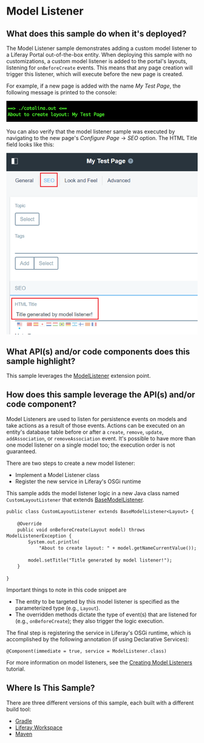 # Model Listener [](id=model-listener)

## What does this sample do when it's deployed? [](id=what-does-this-sample-do-when-its-deployed)

The Model Listener sample demonstrates adding a custom model listener to a
Liferay Portal out-of-the-box entity. When deploying this sample with no
customizations, a custom model listener is added to the portal's layouts,
listening for `onBeforeCreate` events. This means that any page creation will
trigger this listener, which will execute before the new page is created.

For example, if a new page is added with the name *My Test Page*, the following
message is printed to the console:

![Figure 1: The sample model listener's message in the console.](../../../images/model-listener-1.png)

You can also verify that the  model listener sample was executed by navigating
to the new page's *Configure Page* &rarr; *SEO* option. The HTML Title field
looks like this:

![Figure 2: The page's HTML title updated by the model listener sample.](../../../images/model-listener-2.png)

## What API(s) and/or code components does this sample highlight? [](id=what-apis-and-or-code-components-does-this-sample-highlight)

This sample leverages the
[ModelListener](@platform-ref@/7.0-latest/javadocs/portal-kernel/com/liferay/portal/kernel/model/ModelListener.html)
extension point.

## How does this sample leverage the API(s) and/or code component? [](id=how-does-this-sample-leverage-the-apis-and-or-code-component)

Model Listeners are used to listen for persistence events on models and take
actions as a result of those events. Actions can be executed on an entity's
database table before or after a `create`, `remove`, `update`, `addAssociation`,
or `removeAssociation` event. It's possible to have more than one model listener
on a single model too; the execution order is not guaranteed.

There are two steps to create a new model listener:

- Implement a Model Listener class
- Register the new service in Liferay's OSGi runtime

This sample adds the model listener logic in a new Java class named
`CustomLayoutListener` that extends
[BaseModelListener](@platform-ref@/7.0-latest/javadocs/portal-kernel/com/liferay/portal/kernel/model/BaseModelListener.html).

    public class CustomLayoutListener extends BaseModelListener<Layout> {

        @Override
        public void onBeforeCreate(Layout model) throws ModelListenerException {
            System.out.println(
                "About to create layout: " + model.getNameCurrentValue());

            model.setTitle("Title generated by model listener!");
        }

    }

Important things to note in this code snippet are

- The entity to be targeted by this model listener is specified as the
  parameterized type (e.g., `Layout`).
- The overridden methods dictate the type of event(s) that are listened for
  (e.g., `onBeforeCreate`); they also trigger the logic execution.

The final step is registering the service in Liferay's OSGi runtime, which is
accomplished by the following annotation (if using Declarative Services):

    @Component(immediate = true, service = ModelListener.class)

For more information on model listeners, see the
[Creating Model Listeners](/develop/tutorials/-/knowledge_base/7-0/model-listeners)
tutorial.

## Where Is This Sample? [](id=where-is-this-sample)

There are three different versions of this sample, each built with a different
build tool:

- [Gradle](https://github.com/liferay/liferay-blade-samples/tree/master/gradle/extensions/model-listener)
- [Liferay Workspace](https://github.com/liferay/liferay-blade-samples/tree/master/liferay-workspace/extensions/model-listener)
- [Maven](https://github.com/liferay/liferay-blade-samples/tree/master/maven/extensions/model-listener)
